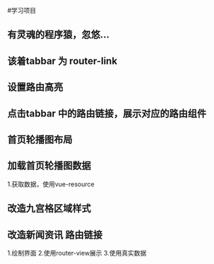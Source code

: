 #学习项目

## 有灵魂的程序猿，忽悠...

## 该着tabbar 为 router-link

## 设置路由高亮

## 点击tabbar 中的路由链接，展示对应的路由组件

## 首页轮播图布局

## 加载首页轮播图数据
1.获取数据，使用vue-resource


## 改造九宫格区域样式

## 改造新闻资讯 路由链接
1.绘制界面
2.使用router-view展示
3.使用真实数据